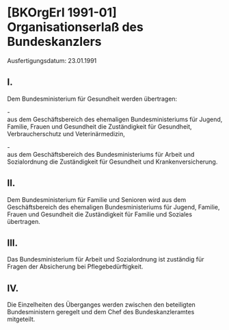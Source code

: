 # [BKOrgErl 1991-01] Organisationserlaß des Bundeskanzlers

Ausfertigungsdatum: 23.01.1991

 

## I.

Dem Bundesministerium für Gesundheit werden übertragen:

\-  
aus dem Geschäftsbereich des ehemaligen Bundesministeriums für Jugend, Familie, Frauen und Gesundheit die Zuständigkeit für Gesundheit, Verbraucherschutz und Veterinärmedizin,

\-  
aus dem Geschäftsbereich des Bundesministeriums für Arbeit und Sozialordnung die Zuständigkeit für Gesundheit und Krankenversicherung.


## II.

Dem Bundesministerium für Familie und Senioren wird aus dem Geschäftsbereich des ehemaligen Bundesministeriums für Jugend, Familie, Frauen und Gesundheit die Zuständigkeit für Familie und Soziales übertragen.


## III.

Das Bundesministerium für Arbeit und Sozialordnung ist zuständig für Fragen der Absicherung bei Pflegebedürftigkeit.


## IV.

Die Einzelheiten des Überganges werden zwischen den beteiligten Bundesministern geregelt und dem Chef des Bundeskanzleramtes mitgeteilt.
